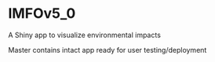 # IMFOv5_0

A Shiny app to visualize environmental impacts

Master contains intact app ready for user testing/deployment

